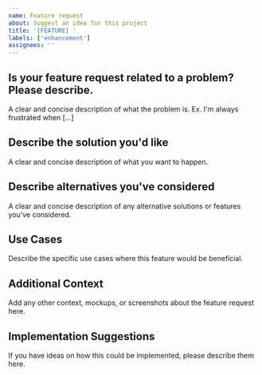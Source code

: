 ```yaml
---
name: Feature request
about: Suggest an idea for this project
title: '[FEATURE] '
labels: ['enhancement']
assignees: ''
---
```


## Is your feature request related to a problem? Please describe.
A clear and concise description of what the problem is. Ex. I'm always frustrated when [...]

## Describe the solution you'd like
A clear and concise description of what you want to happen.

## Describe alternatives you've considered
A clear and concise description of any alternative solutions or features you've considered.

## Use Cases
Describe the specific use cases where this feature would be beneficial.

## Additional Context
Add any other context, mockups, or screenshots about the feature request here.

## Implementation Suggestions
If you have ideas on how this could be implemented, please describe them here.
